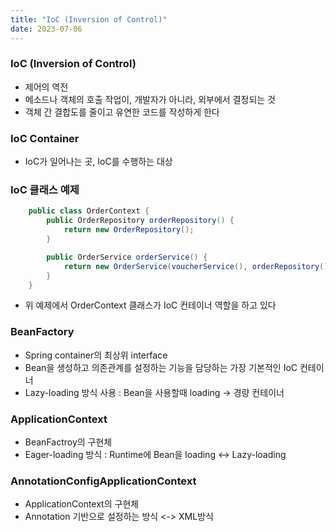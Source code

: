 ```yaml
---
title: "IoC (Inversion of Control)"
date: 2023-07-06
---
```


### IoC (Inversion of Control)

- 제어의 역전
- 메소드나 객체의 호출 작업이, 개발자가 아니라, 외부에서 결정되는 것
- 객체 간 결합도를 줄이고 유연한 코드를 작성하게 한다

### IoC Container
- IoC가 일어나는 곳, IoC를 수행하는 대상

### IoC 클래스 예제
```java
    public class OrderContext {
        public OrderRepository orderRepository() {
            return new OrderRepository();
        }

        public OrderService orderService() {
            return new OrderService(voucherService(), orderRepository());
        }
    }
```
- 위 예제에서 OrderContext 클래스가 IoC 컨테이너 역할을 하고 있다

### BeanFactory
- Spring container의 최상위 interface
- Bean을 생성하고 의존관계를 설정하는 기능을 담당하는 가장 기본적인 IoC 컨테이너
- Lazy-loading 방식 사용 : Bean을 사용할때 loading -> 경량 컨테이너

### ApplicationContext
- BeanFactroy의 구현체
- Eager-loading 방식 : Runtime에 Bean을 loading <-> Lazy-loading

### AnnotationConfigApplicationContext
- ApplicationContext의 구현체
- Annotation 기반으로 설정하는 방식 <-> XML방식
